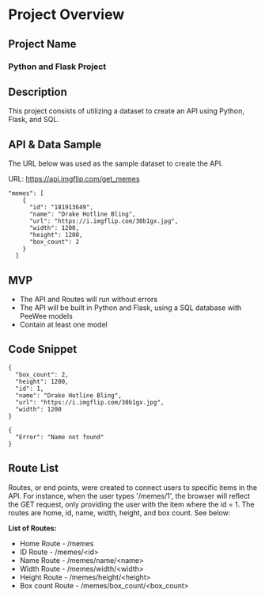 # Project Overview

## Project Name

<h3>Python and Flask Project</h3>

## Description

This project consists of utilizing a dataset to create an API using Python, Flask, and SQL.

## API & Data Sample

The URL below was used as the sample dataset to create the API.

URL: https://api.imgflip.com/get_memes

```
"memes": [
    {
      "id": "181913649",
      "name": "Drake Hotline Bling",
      "url": "https://i.imgflip.com/30b1gx.jpg",
      "width": 1200,
      "height": 1200,
      "box_count": 2
    }
  ]
```

## MVP

- The API and Routes will run without errors
- The API will be built in Python and Flask, using a SQL database with PeeWee models
- Contain at least one model

## Code Snippet

```
{
  "box_count": 2,
  "height": 1200,
  "id": 1,
  "name": "Drake Hotline Bling",
  "url": "https://i.imgflip.com/30b1gx.jpg",
  "width": 1200
}
```

```
{
  "Error": "Name not found"
}
```

## Route List

Routes, or end points, were created to connect users to specific items in the API. For instance, when the user types '/memes/1', the browser will reflect the GET request, only providing the user with the item where the id = 1. The routes are home, id, name, width, height, and box count. See below:

<strong>List of Routes:</strong>

- Home Route - /memes
- ID Route - /memes/<<id>id>
- Name Route - /memes/name/<<name>name>
- Width Route - /memes/width/<<name>width>
- Height Route - /memes/height/<<height>height>
- Box count Route - /memes/box_count/<<name>box_count>
